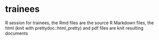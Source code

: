 # trainees
R session for trainees, the Rmd files are the source R Markdown files, the html (knit with prettydoc::html_pretty) and pdf files are knit resulting documents 
